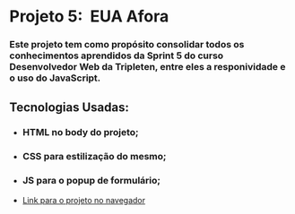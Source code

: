 # Projeto 5:  EUA Afora

### Este projeto tem como propósito consolidar todos os conhecimentos aprendidos da Sprint 5 do curso Desenvolvedor Web da Tripleten, entre eles a responividade e o uso do JavaScript.

## Tecnologias Usadas:

- ### HTML no body do projeto;

- ### CSS para estilização do mesmo;

- ### JS para o popup de formulário;

* [Link para o projeto no navegador](https://rueverel.github.io/web_project_4_ptbr/)
